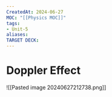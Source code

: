 ```yaml
---
CreatedAt: 2024-06-27
MOC: "[[Physics MOC]]"
tags:
- Unit-5
aliases:
TARGET DECK:
---
```


# Doppler Effect
![[Pasted image 20240627212738.png]]
